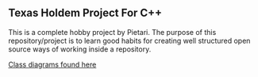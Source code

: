 
## Texas Holdem Project For C++
This is a complete hobby project by Pietari.
The purpose of this repository/project is to learn good habits for creating well structured
open source ways of working inside a repository.

[Class diagrams found here](https://app.genmymodel.com/edit/_72VqYOp-EeiJfugOH9Y5Zg/_72VqY-p-EeiJfugOH9Y5Zg#)
